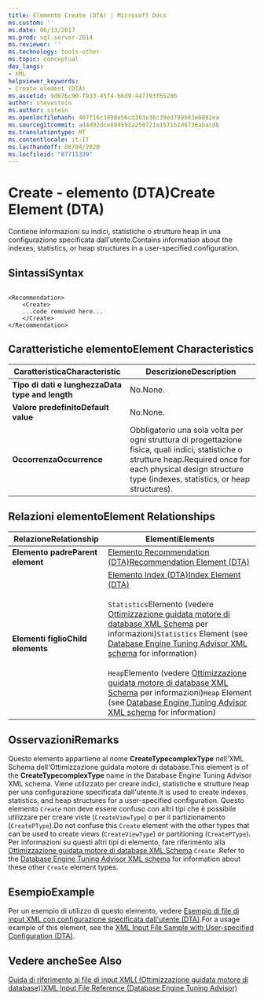 ```yaml
---
title: Elemento Create (DTA) | Microsoft Docs
ms.custom: ''
ms.date: 06/13/2017
ms.prod: sql-server-2014
ms.reviewer: ''
ms.technology: tools-other
ms.topic: conceptual
dev_langs:
- XML
helpviewer_keywords:
- Create element (DTA)
ms.assetid: 9d076c90-f933-45f4-b6d9-447793f6528b
author: stevestein
ms.author: sstein
ms.openlocfilehash: 407f16c3898e56cd393e36c39ed799b83e0092ea
ms.sourcegitcommit: ad4d92dce894592a259721a1571b1d8736abacdb
ms.translationtype: MT
ms.contentlocale: it-IT
ms.lasthandoff: 08/04/2020
ms.locfileid: "87711339"
---
```

# <a name="create-element-dta"></a><span data-ttu-id="d48d7-102">Create - elemento (DTA)</span><span class="sxs-lookup"><span data-stu-id="d48d7-102">Create Element (DTA)</span></span>
  <span data-ttu-id="d48d7-103">Contiene informazioni su indici, statistiche o strutture heap in una configurazione specificata dall'utente.</span><span class="sxs-lookup"><span data-stu-id="d48d7-103">Contains information about the indexes, statistics, or heap structures in a user-specified configuration.</span></span>  
  
## <a name="syntax"></a><span data-ttu-id="d48d7-104">Sintassi</span><span class="sxs-lookup"><span data-stu-id="d48d7-104">Syntax</span></span>  
  
```  
  
<Recommendation>  
    <Create>  
    ...code removed here...  
    </Create>  
</Recommendation>  
```  
  
## <a name="element-characteristics"></a><span data-ttu-id="d48d7-105">Caratteristiche elemento</span><span class="sxs-lookup"><span data-stu-id="d48d7-105">Element Characteristics</span></span>  
  
|<span data-ttu-id="d48d7-106">Caratteristica</span><span class="sxs-lookup"><span data-stu-id="d48d7-106">Characteristic</span></span>|<span data-ttu-id="d48d7-107">Descrizione</span><span class="sxs-lookup"><span data-stu-id="d48d7-107">Description</span></span>|  
|--------------------|-----------------|  
|<span data-ttu-id="d48d7-108">**Tipo di dati e lunghezza**</span><span class="sxs-lookup"><span data-stu-id="d48d7-108">**Data type and length**</span></span>|<span data-ttu-id="d48d7-109">No.</span><span class="sxs-lookup"><span data-stu-id="d48d7-109">None.</span></span>|  
|<span data-ttu-id="d48d7-110">**Valore predefinito**</span><span class="sxs-lookup"><span data-stu-id="d48d7-110">**Default value**</span></span>|<span data-ttu-id="d48d7-111">No.</span><span class="sxs-lookup"><span data-stu-id="d48d7-111">None.</span></span>|  
|<span data-ttu-id="d48d7-112">**Occorrenza**</span><span class="sxs-lookup"><span data-stu-id="d48d7-112">**Occurrence**</span></span>|<span data-ttu-id="d48d7-113">Obbligatorio una sola volta per ogni struttura di progettazione fisica, quali indici, statistiche o strutture heap.</span><span class="sxs-lookup"><span data-stu-id="d48d7-113">Required once for each physical design structure type (indexes, statistics, or heap structures).</span></span>|  
  
## <a name="element-relationships"></a><span data-ttu-id="d48d7-114">Relazioni elemento</span><span class="sxs-lookup"><span data-stu-id="d48d7-114">Element Relationships</span></span>  
  
|<span data-ttu-id="d48d7-115">Relazione</span><span class="sxs-lookup"><span data-stu-id="d48d7-115">Relationship</span></span>|<span data-ttu-id="d48d7-116">Elementi</span><span class="sxs-lookup"><span data-stu-id="d48d7-116">Elements</span></span>|  
|------------------|--------------|  
|<span data-ttu-id="d48d7-117">**Elemento padre**</span><span class="sxs-lookup"><span data-stu-id="d48d7-117">**Parent element**</span></span>|[<span data-ttu-id="d48d7-118">Elemento Recommendation &#40;DTA&#41;</span><span class="sxs-lookup"><span data-stu-id="d48d7-118">Recommendation Element &#40;DTA&#41;</span></span>](recommendation-element-dta.md)|  
|<span data-ttu-id="d48d7-119">**Elementi figlio**</span><span class="sxs-lookup"><span data-stu-id="d48d7-119">**Child elements**</span></span>|[<span data-ttu-id="d48d7-120">Elemento Index &#40;DTA&#41;</span><span class="sxs-lookup"><span data-stu-id="d48d7-120">Index Element &#40;DTA&#41;</span></span>](index-element-dta.md)<br /><br /> <span data-ttu-id="d48d7-121">`Statistics`Elemento (vedere [Ottimizzazione guidata motore di database XML Schema](https://schemas.microsoft.com/sqlserver/) per informazioni)</span><span class="sxs-lookup"><span data-stu-id="d48d7-121">`Statistics` Element (see [Database Engine Tuning Advisor XML schema](https://schemas.microsoft.com/sqlserver/) for information)</span></span><br /><br /> <span data-ttu-id="d48d7-122">`Heap`Elemento (vedere [Ottimizzazione guidata motore di database XML Schema](https://schemas.microsoft.com/sqlserver/) per informazioni)</span><span class="sxs-lookup"><span data-stu-id="d48d7-122">`Heap` Element (see [Database Engine Tuning Advisor XML schema](https://schemas.microsoft.com/sqlserver/) for information)</span></span>|  
  
## <a name="remarks"></a><span data-ttu-id="d48d7-123">Osservazioni</span><span class="sxs-lookup"><span data-stu-id="d48d7-123">Remarks</span></span>  
 <span data-ttu-id="d48d7-124">Questo elemento appartiene al nome **CreateTypecomplexType** nell'XML Schema dell'Ottimizzazione guidata motore di database.</span><span class="sxs-lookup"><span data-stu-id="d48d7-124">This element is of the **CreateTypecomplexType** name in the Database Engine Tuning Advisor XML schema.</span></span> <span data-ttu-id="d48d7-125">Viene utilizzato per creare indici, statistiche e strutture heap per una configurazione specificata dall'utente.</span><span class="sxs-lookup"><span data-stu-id="d48d7-125">It is used to create indexes, statistics, and heap structures for a user-specified configuration.</span></span> <span data-ttu-id="d48d7-126">Questo elemento `Create` non deve essere confuso con altri tipi che è possibile utilizzare per creare viste (`CreateViewType`) o per il partizionamento (`CreatePType`).</span><span class="sxs-lookup"><span data-stu-id="d48d7-126">Do not confuse this `Create` element with the other types that can be used to create views (`CreateViewType`) or partitioning (`CreatePType`).</span></span> <span data-ttu-id="d48d7-127">Per informazioni su questi altri tipi di elemento, fare riferimento alla [Ottimizzazione guidata motore di database XML Schema](https://schemas.microsoft.com/sqlserver/) `Create` .</span><span class="sxs-lookup"><span data-stu-id="d48d7-127">Refer to the [Database Engine Tuning Advisor XML schema](https://schemas.microsoft.com/sqlserver/) for information about these other `Create` element types.</span></span>  
  
## <a name="example"></a><span data-ttu-id="d48d7-128">Esempio</span><span class="sxs-lookup"><span data-stu-id="d48d7-128">Example</span></span>  
 <span data-ttu-id="d48d7-129">Per un esempio di utilizzo di questo elemento, vedere [Esempio di file di input XML con configurazione specificata dall'utente &#40;DTA&#41;](xml-input-file-sample-with-user-specified-configuration-dta.md).</span><span class="sxs-lookup"><span data-stu-id="d48d7-129">For a usage example of this element, see the [XML Input File Sample with User-specified Configuration &#40;DTA&#41;](xml-input-file-sample-with-user-specified-configuration-dta.md).</span></span>  
  
## <a name="see-also"></a><span data-ttu-id="d48d7-130">Vedere anche</span><span class="sxs-lookup"><span data-stu-id="d48d7-130">See Also</span></span>  
 [<span data-ttu-id="d48d7-131">Guida di riferimento ai file di input XML&#40; (Ottimizzazione guidata motore di database)&#41;</span><span class="sxs-lookup"><span data-stu-id="d48d7-131">XML Input File Reference &#40;Database Engine Tuning Advisor&#41;</span></span>](xml-input-file-reference-database-engine-tuning-advisor.md)  
  
  
